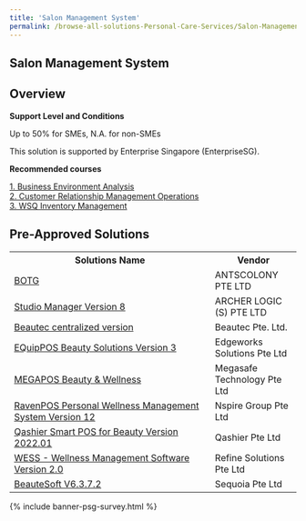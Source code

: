 ```yaml
---
title: 'Salon Management System'
permalink: /browse-all-solutions-Personal-Care-Services/Salon-Management-System
---
```


## Salon Management System
## Overview

**Support Level and Conditions**

Up to 50% for SMEs, N.A. for non-SMEs

This solution is supported by Enterprise Singapore (EnterpriseSG).

**Recommended courses**



<a href='https://sfec.enterprisejobskills.gov.sg/Course_Internet/CourseDetail.aspx?CoursesReferenceNumber=TGS-2021006302'  target='_blank' rel='noopener'>1. Business Environment Analysis</a><br>
<a href='https://sfec.enterprisejobskills.gov.sg/Course_Internet/CourseDetail.aspx?CoursesReferenceNumber=TGS-2022017269'  target='_blank' rel='noopener'>2. Customer Relationship Management Operations</a><br>
<a href='https://sfec.enterprisejobskills.gov.sg/Course_Internet/CourseDetail.aspx?CoursesReferenceNumber=TGS-2022015630'  target='_blank' rel='noopener'>3. WSQ Inventory Management</a><br>

## Pre-Approved Solutions

<table>
<tr>
<th style='width: auto;'><b>Solutions Name</b></th>
<th style='width: 30%;'><b>Vendor</b></th>
</tr>
<tr>
<td><a href='/productivity-solutions-grant/solutionrepo/solution132' target='_blank'>BOTG</a><br></td>
<td>ANTSCOLONY PTE LTD</td>
</tr>
<tr>
<td><a href='/productivity-solutions-grant/solutionrepo/solution159' target='_blank'>Studio Manager Version 8</a><br></td>
<td>ARCHER LOGIC (S) PTE LTD</td>
</tr>
<tr>
<td><a href='/productivity-solutions-grant/solutionrepo/solution192' target='_blank'>Beautec centralized version</a><br></td>
<td>Beautec Pte. Ltd.</td>
</tr>
<tr>
<td><a href='/productivity-solutions-grant/solutionrepo/solution397' target='_blank'>EQuipPOS Beauty Solutions Version 3</a><br></td>
<td>Edgeworks Solutions Pte Ltd</td>
</tr>
<tr>
<td><a href='/productivity-solutions-grant/solutionrepo/solution673' target='_blank'>MEGAPOS Beauty & Wellness</a><br></td>
<td>Megasafe Technology Pte Ltd</td>
</tr>
<tr>
<td><a href='/productivity-solutions-grant/solutionrepo/solution757' target='_blank'>RavenPOS Personal Wellness Management System Version 12</a><br></td>
<td>Nspire Group Pte Ltd</td>
</tr>
<tr>
<td><a href='/productivity-solutions-grant/solutionrepo/solution848' target='_blank'>Qashier Smart POS for Beauty Version 2022.01</a><br></td>
<td>Qashier Pte Ltd</td>
</tr>
<tr>
<td><a href='/productivity-solutions-grant/solutionrepo/solution895' target='_blank'>WESS - Wellness Management Software Version 2.0</a><br></td>
<td>Refine Solutions Pte Ltd</td>
</tr>
<tr>
<td><a href='/productivity-solutions-grant/solutionrepo/solution943' target='_blank'>BeauteSoft V6.3.7.2</a><br></td>
<td>Sequoia Pte Ltd</td>
</tr>
</table>

{% include banner-psg-survey.html %}
